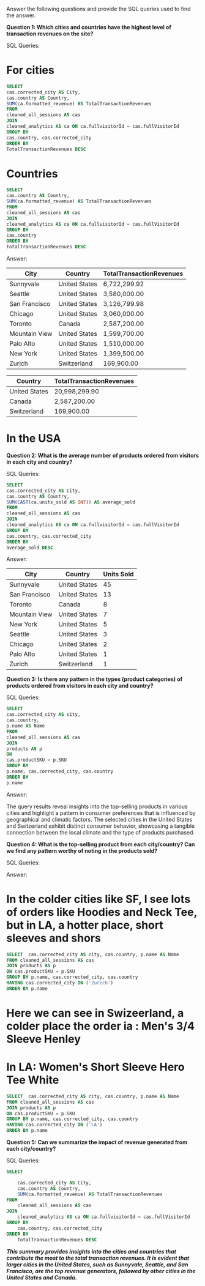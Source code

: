 Answer the following questions and provide the SQL queries used to find the answer.

    
**Question 1: Which cities and countries have the highest level of transaction revenues on the site?**


SQL Queries:

# For cities

```sql
SELECT
cas.corrected_city AS City,
cas.country AS Country,
SUM(ca.formatted_revenue) AS TotalTransactionRevenues
FROM
cleaned_all_sessions AS cas
JOIN
cleaned_analytics AS ca ON ca.fullvisitorId = cas.fullVisitorId
GROUP BY
cas.country, cas.corrected_city
ORDER BY
TotalTransactionRevenues DESC
```


# Countries 

```sql
SELECT
cas.country AS Country,
SUM(ca.formatted_revenue) AS TotalTransactionRevenues
FROM
cleaned_all_sessions AS cas
JOIN
cleaned_analytics AS ca ON ca.fullvisitorId = cas.fullVisitorId
GROUP BY
cas.country
ORDER BY
TotalTransactionRevenues DESC
```


Answer:


| City           | Country        | TotalTransactionRevenues |
|----------------|----------------|---------------------------|
| Sunnyvale      | United States  | 6,722,299.92              |
| Seattle        | United States  | 3,580,000.00              |
| San Francisco  | United States  | 3,126,799.98              |
| Chicago        | United States  | 3,060,000.00              |
| Toronto        | Canada         | 2,587,200.00              |
| Mountain View  | United States  | 1,599,700.00              |
| Palo Alto      | United States  | 1,510,000.00              |
| New York       | United States  | 1,399,500.00              |
| Zurich         | Switzerland    | 169,900.00                |

| Country        | TotalTransactionRevenues |
|----------------|---------------------------|
| United States  | 20,998,299.90             |
| Canada         | 2,587,200.00              |
| Switzerland    | 169,900.00                |


 

# In the USA 


**Question 2: What is the average number of products ordered from visitors in each city and country?**


SQL Queries:




```sql
SELECT
cas.corrected_city AS City,
cas.country AS Country,
SUM(CAST(ca.units_sold AS INT)) AS average_sold
FROM
cleaned_all_sessions AS cas
JOIN
cleaned_analytics AS ca ON ca.fullvisitorId = cas.fullVisitorId
GROUP BY
cas.country, cas.corrected_city
ORDER BY
average_sold DESC
```


Answer:

| City           | Country        | Units Sold |
|----------------|----------------|------------|
| Sunnyvale      | United States  | 45         |
| San Francisco  | United States  | 13         |
| Toronto        | Canada         | 8          |
| Mountain View  | United States  | 7          |
| New York       | United States  | 5          |
| Seattle        | United States  | 3          |
| Chicago        | United States  | 2          |
| Palo Alto      | United States  | 1          |
| Zurich         | Switzerland    | 1          |

    
    


**Question 3: Is there any pattern in the types (product categories) of products ordered from visitors in each city and country?**


SQL Queries:




```sql
SELECT
cas.corrected_city AS city,
cas.country,
p.name AS Name
FROM
cleaned_all_sessions AS cas
JOIN
products AS p
ON
cas.productSKU = p.SKU
GROUP BY
p.name, cas.corrected_city, cas.country
ORDER BY
p.name
``` 




Answer:

The query results reveal insights into the top-selling products in various cities and highlight a pattern in consumer preferences that is influenced by geographical and climatic factors. The selected cities in the United States and Switzerland exhibit distinct consumer behavior, showcasing a tangible connection between the local climate and the type of products purchased.


**Question 4: What is the top-selling product from each city/country? Can we find any pattern worthy of noting in the products sold?**


SQL Queries:



Answer:



# In the colder cities like SF, I see lots of orders like Hoodies and Neck Tee, but in LA, a hotter place, short sleeves and shors 

```sql
SELECT  cas.corrected_city AS city, cas.country, p.name AS Name
FROM cleaned_all_sessions AS cas 
JOIN products AS p 
ON cas.productSKU = p.SKU
GROUP BY p.name, cas.corrected_city, cas.country
HAVING cas.corrected_city IN ('Zurich')
ORDER BY p.name
```

# Here we can see in Swizeerland, a colder place the order ia :  Men's 3/4 Sleeve Henley 
# In LA:   Women's Short Sleeve Hero Tee White 


```sql
SELECT  cas.corrected_city AS city, cas.country, p.name AS Name
FROM cleaned_all_sessions AS cas 
JOIN products AS p 
ON cas.productSKU = p.SKU
GROUP BY p.name, cas.corrected_city, cas.country
HAVING cas.corrected_city IN ('LA')
ORDER BY p.name
```


**Question 5: Can we summarize the impact of revenue generated from each city/country?**

SQL Queries:


```sql
SELECT 

	cas.corrected_city AS City,     
	cas.country AS Country, 
    SUM(ca.formatted_revenue) AS TotalTransactionRevenues
FROM 
    cleaned_all_sessions AS cas
JOIN 
    cleaned_analytics AS ca ON ca.fullvisitorId = cas.fullVisitorId 
GROUP BY 
    cas.country, cas.corrected_city 
ORDER BY 
    TotalTransactionRevenues DESC
```




***This summary provides insights into the cities and countries that contribute the most to the total transaction revenues. It is evident that larger cities in the United States, such as Sunnyvale, Seattle, and San Francisco, are the top revenue generators, followed by other cities in the United States and Canada.***




